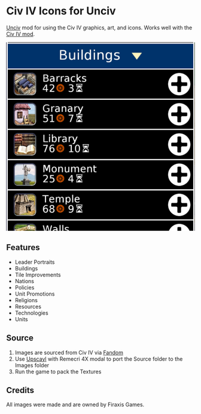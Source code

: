 # Civ IV Icons for Unciv

[Unciv](https://github.com/yairm210/Unciv) mod for using the Civ IV graphics, art, and icons. Works well with the [Civ IV mod](https://github.com/yairm210/Unciv-IV-mod).

![Screenshot of a list of buildings using the Civ IV icons](preview.png)

## Features

- Leader Portraits
- Buildings
- Tile Improvements
- Nations
- Policies
- Unit Promotions
- Religions
- Resources
- Technologies
- Units

## Source

1. Images are sourced from Civ IV via [Fandom](https://civilization.fandom.com/wiki/Civilization_IV)
2. Use [Upscayl](https://github.com/upscayl/upscayl) with Remecri 4X modal to port the Source folder to the Images folder
3. Run the game to pack the Textures

## Credits

All images were made and are owned by Firaxis Games.
